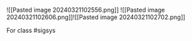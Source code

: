 ![[Pasted image 20240321102556.png]]
![[Pasted image 20240321102606.png]]![[Pasted image 20240321102702.png]]

For class #sigsys 